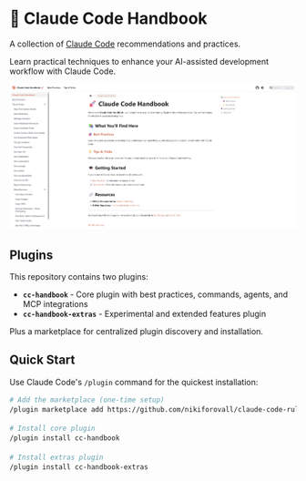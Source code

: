 # 🤖 Claude Code Handbook

A collection of [Claude Code](https://docs.anthropic.com/en/docs/claude-code/overview) recommendations and practices.

Learn practical techniques to enhance your AI-assisted development workflow with Claude Code.

![](./assets/handbook-demo.png)

## Plugins

This repository contains two plugins:

- **`cc-handbook`** - Core plugin with best practices, commands, agents, and MCP integrations
- **`cc-handbook-extras`** - Experimental and extended features plugin

Plus a marketplace for centralized plugin discovery and installation.

## Quick Start

Use Claude Code's `/plugin` command for the quickest installation:

```bash
# Add the marketplace (one-time setup)
/plugin marketplace add https://github.com/nikiforovall/claude-code-rules

# Install core plugin
/plugin install cc-handbook

# Install extras plugin
/plugin install cc-handbook-extras
```
